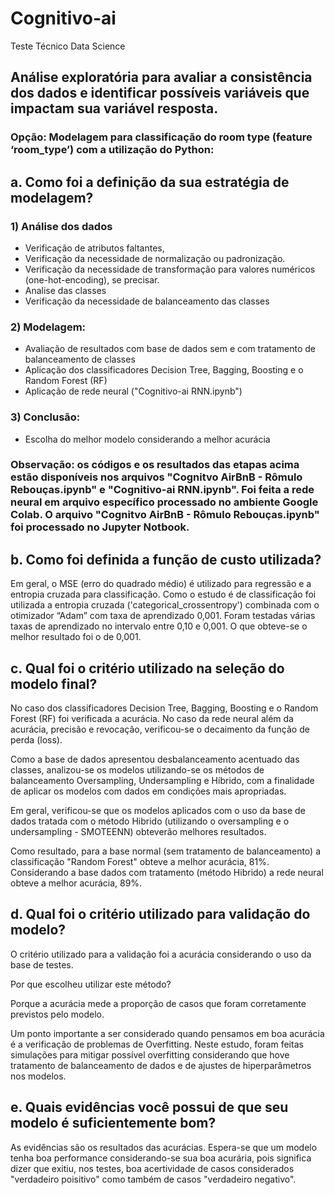 # Cognitivo-ai 
Teste Técnico Data Science
## Análise exploratória para avaliar a consistência dos dados e identificar possíveis variáveis que impactam sua variável resposta.

### Opção: Modelagem para classificação do room type (feature ‘room_type’) com a utilização do Python:<br>

## a. Como foi a definição da sua estratégia de modelagem?

### 1) Análise dos dados <br> 
* Verificação de atributos faltantes,<br>
* Verificação da necessidade de normalização ou padronização.<br>
* Verificação da necessidade de transformação para valores numéricos (one-hot-encoding), se precisar.<br>
* Analise das classes <br>
* Verificação da necessidade de balanceamento das classes<br>

### 2) Modelagem:<br>
* Avaliação de resultados com base de dados sem e com tratamento de balanceamento de classes<br>
* Aplicação dos classificadores Decision Tree, Bagging, Boosting e o Random Forest (RF) <br>
* Aplicação de rede neural ("Cognitivo-ai RNN.ipynb")

### 3) Conclusão:<br>
* Escolha do melhor modelo considerando a melhor acurácia

### Observação: os códigos e os resultados das etapas acima estão disponíveis nos arquivos "Cognitvo AirBnB  - Rômulo Rebouças.ipynb" e "Cognitivo-ai RNN.ipynb". Foi feita a rede neural em arquivo específico processado no ambiente Google Colab. O arquivo "Cognitvo AirBnB  - Rômulo Rebouças.ipynb" foi processado no Jupyter Notbook.

## b. Como foi definida a função de custo utilizada?

Em geral, o MSE (erro do quadrado médio) é utilizado para regressão e a entropia cruzada para classificação. Como o estudo é de classificação foi utilizada a entropia cruzada ('categorical_crossentropy') combinada com o otimizador “Adam” com taxa de aprendizado 0,001. Foram testadas várias taxas de aprendizado no intervalo entre 0,10 e 0,001. O que obteve-se o melhor resultado foi o de 0,001. 

## c. Qual foi o critério utilizado na seleção do modelo final?

No caso dos classificadores Decision Tree, Bagging, Boosting e o Random Forest (RF) foi verificada a acurácia. No caso da rede neural além da acurácia, precisão e revocação, verificou-se o decaimento da função de perda (loss).

Como a base de dados apresentou desbalanceamento acentuado das classes, analizou-se os modelos utilizando-se os métodos de balanceamento Oversampling, Undersampling e Híbrido, com a finalidade de aplicar os modelos com dados em condições mais apropriadas.

Em geral, verificou-se que os modelos aplicados com o uso da base de dados tratada com o método Hibrido (utilizando o oversampling e o undersampling - SMOTEENN) obteverão melhores resultados.

Como resultado, para a base normal (sem tratamento de balanceamento) a classificação "Random Forest" obteve a melhor acurácia, 81%. Considerando a base dados com tratamento (método Hibrido) a rede neural obteve a melhor acurácia, 89%.

## d. Qual foi o critério utilizado para validação do modelo?

O critério utilizado para a validação foi a acurácia considerando o uso da base de testes.

Por que escolheu utilizar este método?

Porque a acurácia mede a proporção de casos que foram corretamente previstos pelo modelo.

Um ponto importante a ser considerado quando pensamos em boa acurácia é a verificação de problemas de Overfitting. Neste estudo, foram feitas simulações para mitigar possível overfitting considerando que hove tratamento de balanceamento de dados e de ajustes de hiperparâmetros nos modelos. 

## e. Quais evidências você possui de que seu modelo é suficientemente bom?

As evidências são os resultados das acurácias. Espera-se que um modelo tenha boa performance considerando-se sua boa acurária, pois significa dizer que exitiu, nos testes, boa acertividade de casos considerados "verdadeiro poisitivo" como também de casos "verdadeiro negativo".



